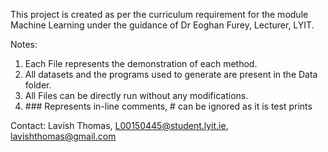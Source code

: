 This project is created as per the curriculum requirement for the module Machine Learning
under the guidance of Dr Eoghan Furey, Lecturer, LYIT.

Notes:
1.	Each File represents the demonstration of each method.
2.	All datasets and the programs used to generate are present in the Data folder.
3.	All Files can be directly run without any modifications.
4.	\### Represents in-line comments, # can be ignored as it is test prints

Contact:
Lavish Thomas,
L00150445@student.lyit.ie,
lavishthomas@gmail.com
